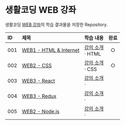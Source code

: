 # 생활코딩 WEB 강좌

생활코딩 [WEB 강좌](https://opentutorials.org/course/3083)의 학습 결과물을 저장한 Repository.

| ID  | 제목                                                                                                      | 학습 내용                                                    | 완료 |
| :-- | :-------------------------------------------------------------------------------------------------------- | :----------------------------------------------------------- | :--: |
| 001 | [WEB1 - HTML & Internet](https://github.com/hwahyeon/Web_Open/tree/main/WEB1%20-%20HTML%20%26%20Internet) | [강의 소개](https://opentutorials.org/course/3084)<br>· HTML |  ○   |
| 002 | [WEB2 - CSS](https://github.com/hwahyeon/Web_Open/tree/main/WEB2%20-%20CSS)                               | [강의 소개](https://opentutorials.org/course/3086)<br>· CSS  |  ○   |
| 003 | [WEB3 - React]()                                                                                          | [강의 소개]()<br>·                                           |      |
| 004 | [WEB3 - Redux]()                                                                                          | [강의 소개]()<br>·                                           |      |
| 005 | [WEB2 - Node.js]()                                                                                        | [강의 소개]()<br>·                                           |      |
